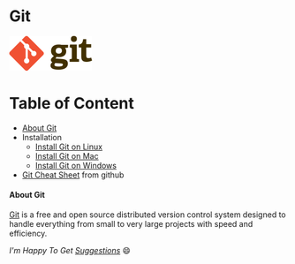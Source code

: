 # Git
![Git](img/Git-logo.png)

Table of Content
=================
<!--ts-->
* [About Git](#about_git)
* Installation
  * [Install Git on Linux](installation/install_git_on_linux.md)
  * [Install Git on Mac](installation/install_git_on_mac.md)
  * [Install Git on Windows](installation/install_git_on_windows.md)
* [Git Cheat Sheet](git-cheat-sheet-education.pdf) from github
<!--te-->

<a name="about_git"></a>

#### About Git

[Git](https://git-scm.com/) is a free and open source distributed version control system designed to handle everything from small to very large projects with speed and efficiency.
 
_I'm Happy To Get [Suggestions](https://forms.gle/TbfdXQ5H3a3oSTjo6)_ :smile:
